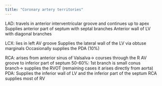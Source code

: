```yaml
---
title: "Coronary artery territories"
---
```

LAD: travels in anterior interventricular groove and continues up to apex
Supplies anterior part of septum with septal branches
Anterior wall of LV with diagonal branches

LCX: lies in left AV groove
Supplies the lateral wall of the LV via obtuse marginals
Occasionally supplies the PDA (10%)

RCA: arises from anterior sinus of Valsalva&#8594; courses through the R AV groove to inferior part of septum
50-60%: 1st branch is small conus branch&#8594; supplies the RVOT (remaining cases it arises directly from aorta)
PDA: Supplies the inferior wall of LV and the inferior part of the septum
RCA supplies most of RV

